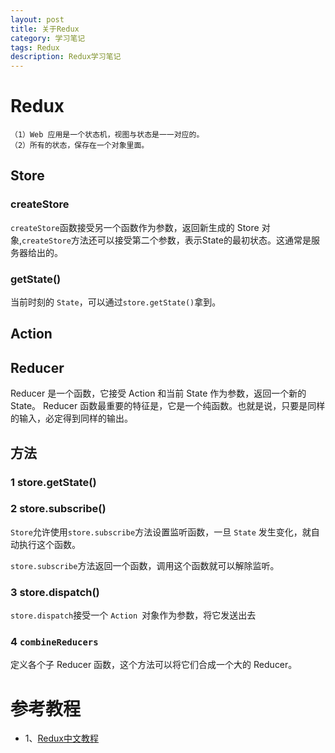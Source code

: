 ```yaml
---
layout: post
title: 关于Redux
category: 学习笔记
tags: Redux
description: Redux学习笔记
---
```


# Redux
```
（1）Web 应用是一个状态机，视图与状态是一一对应的。
（2）所有的状态，保存在一个对象里面。
```

## Store
### createStore
`createStore`函数接受另一个函数作为参数，返回新生成的 Store 对象,`createStore`方法还可以接受第二个参数，表示State的最初状态。这通常是服务器给出的。

### getState()
当前时刻的 `State`，可以通过`store.getState()`拿到。

## Action
## Reducer
Reducer 是一个函数，它接受 Action 和当前 State 作为参数，返回一个新的 State。
Reducer 函数最重要的特征是，它是一个纯函数。也就是说，只要是同样的输入，必定得到同样的输出。

## 方法
### 1 store.getState()
### 2 store.subscribe()
`Store`允许使用`store.subscribe`方法设置监听函数，一旦 `State` 发生变化，就自动执行这个函数。

`store.subscribe`方法返回一个函数，调用这个函数就可以解除监听。

### 3 store.dispatch()
`store.dispatch`接受一个 `Action `对象作为参数，将它发送出去

### 4 `combineReducers`
定义各个子 Reducer 函数，这个方法可以将它们合成一个大的 Reducer。

# 参考教程
* 1、[Redux中文教程](http://www.redux.org.cn/)